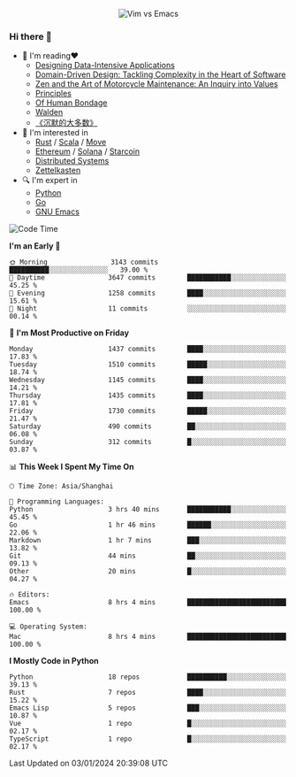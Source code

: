 <p align="center">
    <img src="https://gist.githubusercontent.com/coldnight/e696baffb094e71c96cb302118878eae/raw/40ea5053a6f66cc65f90f437e4173497da225958/banner.gif" alt="Vim vs Emacs" />
</p>

### Hi there 👋

- 📖 I'm reading❤️
    + [Designing Data-Intensive Applications](https://www.oreilly.com/library/view/designing-data-intensive-applications/9781491903063/)
    + [Domain-Driven Design: Tackling Complexity in the Heart of Software](https://www.dddcommunity.org/book/evans_2003/)
    + [Zen and the Art of Motorcycle Maintenance: An Inquiry into Values](https://en.wikipedia.org/wiki/Zen_and_the_Art_of_Motorcycle_Maintenance)
    + [Principles](https://www.principles.com/)
    + [Of Human Bondage](https://en.wikipedia.org/wiki/Of_Human_Bondage)
    + [Walden](https://en.wikipedia.org/wiki/Walden)
    + [《沉默的大多数》](https://en.wikipedia.org/wiki/Silent_majority)
- 🌱 I'm interested in
    + [Rust](https://www.rust-lang.org/) / [Scala](https://www.scala-lang.org/) / [Move](https://github.com/move-language/move/)
    + [Ethereum](https://ethereum.org/en/) / [Solana](https://solana.com/) / [Starcoin](https://github.com/starcoinorg/starcoin)
	+ [Distributed Systems](https://www.linuxzen.com/notes/topics/20200320174417_%E5%88%86%E5%B8%83%E5%BC%8F/)
	+ [Zettelkasten](https://www.linuxzen.com/notes/notes/20220120080920-slip_box/)
- 🔍 I'm expert in
    + [Python](https://www.python.org/)
    + [Go](https://go.dev/)
    + [GNU Emacs](https://www.gnu.org/software/emacs/)

<!--START_SECTION:waka-->
![Code Time](http://img.shields.io/badge/Code%20Time-2%2C599%20hrs%2051%20mins-blue)

**I'm an Early 🐤** 

```text
🌞 Morning                3143 commits        ██████████░░░░░░░░░░░░░░░   39.00 % 
🌆 Daytime                3647 commits        ███████████░░░░░░░░░░░░░░   45.25 % 
🌃 Evening                1258 commits        ████░░░░░░░░░░░░░░░░░░░░░   15.61 % 
🌙 Night                  11 commits          ░░░░░░░░░░░░░░░░░░░░░░░░░   00.14 % 
```
📅 **I'm Most Productive on Friday** 

```text
Monday                   1437 commits        ████░░░░░░░░░░░░░░░░░░░░░   17.83 % 
Tuesday                  1510 commits        █████░░░░░░░░░░░░░░░░░░░░   18.74 % 
Wednesday                1145 commits        ████░░░░░░░░░░░░░░░░░░░░░   14.21 % 
Thursday                 1435 commits        ████░░░░░░░░░░░░░░░░░░░░░   17.81 % 
Friday                   1730 commits        █████░░░░░░░░░░░░░░░░░░░░   21.47 % 
Saturday                 490 commits         ██░░░░░░░░░░░░░░░░░░░░░░░   06.08 % 
Sunday                   312 commits         █░░░░░░░░░░░░░░░░░░░░░░░░   03.87 % 
```


📊 **This Week I Spent My Time On** 

```text
🕑︎ Time Zone: Asia/Shanghai

💬 Programming Languages: 
Python                   3 hrs 40 mins       ███████████░░░░░░░░░░░░░░   45.45 % 
Go                       1 hr 46 mins        ██████░░░░░░░░░░░░░░░░░░░   22.06 % 
Markdown                 1 hr 7 mins         ███░░░░░░░░░░░░░░░░░░░░░░   13.82 % 
Git                      44 mins             ██░░░░░░░░░░░░░░░░░░░░░░░   09.13 % 
Other                    20 mins             █░░░░░░░░░░░░░░░░░░░░░░░░   04.27 % 

🔥 Editors: 
Emacs                    8 hrs 4 mins        █████████████████████████   100.00 % 

💻 Operating System: 
Mac                      8 hrs 4 mins        █████████████████████████   100.00 % 
```

**I Mostly Code in Python** 

```text
Python                   18 repos            ██████████░░░░░░░░░░░░░░░   39.13 % 
Rust                     7 repos             ████░░░░░░░░░░░░░░░░░░░░░   15.22 % 
Emacs Lisp               5 repos             ███░░░░░░░░░░░░░░░░░░░░░░   10.87 % 
Vue                      1 repo              █░░░░░░░░░░░░░░░░░░░░░░░░   02.17 % 
TypeScript               1 repo              █░░░░░░░░░░░░░░░░░░░░░░░░   02.17 % 
```




 Last Updated on 03/01/2024 20:39:08 UTC
<!--END_SECTION:waka-->
